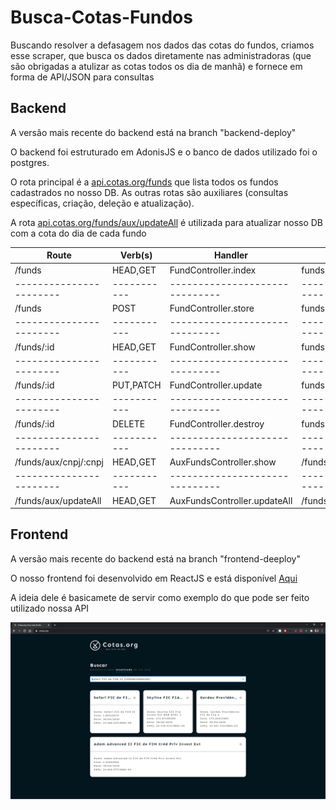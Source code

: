 # Busca-Cotas-Fundos

Buscando resolver a defasagem nos dados das cotas do fundos, criamos esse scraper, 
que busca os dados diretamente nas administradoras (que são obrigadas a atulizar as cotas todos os dia de manhã)
e fornece em forma de API/JSON para consultas

## Backend

A versão mais recente do backend está na branch "backend-deploy"

O backend foi estruturado em AdonisJS e o banco de dados utilizado foi o postgres.

O rota principal é a [api.cotas.org/funds](http://api.cotas.org/funds) que lista todos os fundos cadastrados no nosso DB.
As outras rotas são auxiliares (consultas específicas, criação, deleção e atualização).

A rota [api.cotas.org/funds/aux/updateAll](http://api.cotas.org/funds/aux/updateAll) é utilizada para atualizar nosso DB com a cota do dia de cada fundo
 
| Route                 | Verb(s)   | Handler                      | Name                  |
|-----------------------|-----------|------------------------------|-----------------------|
| /funds                | HEAD,GET  | FundController.index         | funds.index           |
|-----------------------|-----------|------------------------------|-----------------------|
| /funds                | POST      | FundController.store         | funds.store           |
|-----------------------|-----------|------------------------------|-----------------------|
| /funds/:id            | HEAD,GET  | FundController.show          | funds.show            |
|-----------------------|-----------|------------------------------|-----------------------|
| /funds/:id            | PUT,PATCH | FundController.update        | funds.update          |
|-----------------------|-----------|------------------------------|-----------------------|
| /funds/:id            | DELETE    | FundController.destroy       | funds.destroy         |
|-----------------------|-----------|------------------------------|-----------------------|
| /funds/aux/cnpj/:cnpj | HEAD,GET  | AuxFundsController.show      | /funds/aux/cnpj/:cnpj |
|-----------------------|-----------|------------------------------|-----------------------|
| /funds/aux/updateAll  | HEAD,GET  | AuxFundsController.updateAll | /funds/aux/updateAll  |

## Frontend

A versão mais recente do backend está na branch "frontend-deeploy"

O nosso frontend foi desenvolvido em ReactJS e está disponível <a href="https://cotas.org" target="_blank" title="cotas.org">Aqui</a>

A ideia dele é basicamete de servir como exemplo do que pode ser feito utilizado nossa API

<img src="./pagina.PNG" alt="Site print" title="Site hospedado" />
